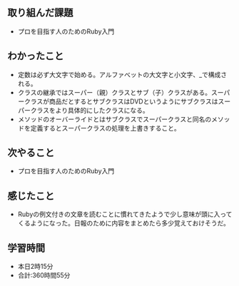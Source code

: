 ## 取り組んだ課題
- プロを目指す人のためのRuby入門
## わかったこと
- 定数は必ず大文字で始める。アルファべットの大文字と小文字、_で構成される。
- クラスの継承ではスーパー（親）クラスとサブ（子）クラスがある。スーパークラスが商品だとするとサブクラスはDVDというようにサブクラスはスーパークラスをより具体的にしたクラスになる。
- メソッドのオーバーライドとはサブクラスでスーパークラスと同名のメソッドを定義するとスーパークラスの処理を上書きすること。
## 次やること
- プロを目指す人のためのRuby入門
## 感じたこと
- Rubyの例文付きの文章を読むことに慣れてきたようで少し意味が頭に入ってくるようになった。日報のために内容をまとめたら多少覚えておけそうだ。
## 学習時間
- 本日2時15分<br>
- 合計:360時間55分
